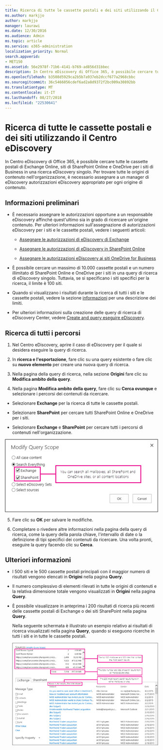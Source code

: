 ```yaml
---
title: Ricerca di tutte le cassette postali e dei siti utilizzando il Centro eDiscovery
ms.author: markjjo
author: markjjo
manager: laurawi
ms.date: 12/30/2016
ms.audience: Admin
ms.topic: article
ms.service: o365-administration
localization_priority: Normal
search.appverid:
- MET150
ms.assetid: 56e2978f-71b6-4141-b769-ad856d31bbec
description: In Centro eDiscovery di Office 365, è possibile cercare tutte le cassette postali di Exchange Online, siti di SharePoint Online e OneDrive per i siti di Business in una ricerca eDiscovery singolo. Per trovare tutte le origini di contenuto nell'organizzazione, è necessario assegnare a un manager di eDiscovery autorizzazioni eDiscovery appropriato per ogni origine di contenuto.
ms.openlocfilehash: b3508d5929ca2b5b7a937eb2dccf677a2968cbbc
ms.sourcegitcommit: 36c5466056cdef6ad2a8d9372f2bc009a30892bb
ms.translationtype: MT
ms.contentlocale: it-IT
ms.lasthandoff: 08/27/2018
ms.locfileid: "22530641"
---
```

# <a name="search-all-mailboxes-and-sites-using-the-ediscovery-center"></a>Ricerca di tutte le cassette postali e dei siti utilizzando il Centro eDiscovery

In Centro eDiscovery di Office 365, è possibile cercare tutte le cassette postali di Exchange Online, siti di SharePoint Online e OneDrive per i siti di Business in una ricerca eDiscovery singolo. Per trovare tutte le origini di contenuto nell'organizzazione, è necessario assegnare a un manager di eDiscovery autorizzazioni eDiscovery appropriato per ogni origine di contenuto. 
  
## <a name="before-you-begin"></a>Informazioni preliminari

- È necessario assegnare le autorizzazioni opportune a un responsabile eDiscovery affinché quest'ultimo sia in grado di ricercare un'origine contenuto. Per ulteriori informazioni sull'assegnazione di autorizzazioni eDiscovery per i siti e le cassette postali, vedere i seguenti articoli: 
    
  - [Assegnare le autorizzazioni di eDiscovery di Exchange](https://go.microsoft.com/fwlink/p/?LinkId=526886)
    
  - [Assegnare le autorizzazioni di eDiscovery in SharePoint Online](https://go.microsoft.com/fwlink/p/?LinkId=526885)
    
  - [Assegnare le autorizzazioni eDiscovery ai siti OneDrive for Business](assign-permissions-to-onedrive-for-business-sites.md)
    
- È possibile cercare un massimo di 10.000 cassette postali e un numero illimitato di SharePoint Online e OneDrive per i siti in una query di ricerca di eDiscovery singolo. Tuttavia, se si specificano i siti specifici per la ricerca, il limite è 100 siti.
    
- Quando si visualizzano i risultati durante la ricerca di tutti i siti e le cassette postali, vedere la sezione [informazioni](search-all-mailboxes-and-sites-with-ediscovery.md#moreinfo) per una descrizione dei limiti. 
    
- Per ulteriori informazioni sulla creazione delle query di ricerca di eDiscovery Center, vedere [Create and query eseguire eDiscovery](https://go.microsoft.com/fwlink/p/?LinkID=404032).
    
## <a name="search-all-locations"></a>Ricerca di tutti i percorsi

1. Nel Centro eDiscovery, aprire il caso di eDiscovery per il quale si desidera eseguire la query di ricerca.
    
2. In **ricerca e l'esportazione**, fare clic su una query esistente o fare clic su **nuovo elemento** per creare una nuova query di ricerca. 
    
3. Nella pagina della query di ricerca, nella sezione **Origini** fare clic su **Modifica ambito della query**.
    
4. Nella pagina **Modifica ambito della query**, fare clic su **Cerca ovunque** e selezionare i percorsi dei contenuti da ricercare.
    
  - Selezionare **Exchange** per la ricerca di tutte le cassette postali. 
    
  - Selezionare **SharePoint** per cercare tutti SharePoint Online e OneDrive per i siti. 
    
  - Selezionare **Exchange** e **SharePoint** per cercare tutti i percorsi di contenuti nell'organizzazione. 
    
![Ricerca in tutte le cassette postali e i siti](media/e1f919ab-5596-43bb-a3c9-626cd41067b3.gif)
  
5. Fare clic su **OK** per salvare le modifiche. 
    
6. Completare o rivedere altre informazioni nella pagina della query di ricerca, come la query della parola chiave, l'intervallo di date o la definizione di tipi specifici dei contenuti da ricercare. Una volta pronti, eseguire la query facendo clic su **Cerca**. 
    
## <a name="more-information"></a>Ulteriori informazioni
<a name="moreinfo"> </a>

- I 500 siti e le 500 cassette postali principali con il maggior numero di risultati vengono elencati in **Origini** nella pagina **Query**. 
    
- Il numero complessivo di elementi rilevati in tutte le origini di contenuti e la relativa dimensione totale vengono visualizzati in **Origini** nella pagina **Query**. 
 
    
- È possibile visualizzare in anteprima i 200 risultati di ricerca più recenti delle cassette postali di Exchange o dei siti SharePoint nella pagina **Query**. 
    
    Nella seguente schermata è illustrato un esempio relativo ai risultati di ricerca visualizzati nella pagina **Query**, quando si eseguono ricerche in tutti i siti e in tutte le cassette postali. 
    
    ![Schermata dei risultati relativi alla ricerca di tutte le posizioni](media/4bf430f6-41ab-4bf6-afa9-33c3f6fd8b16.gif)
  

